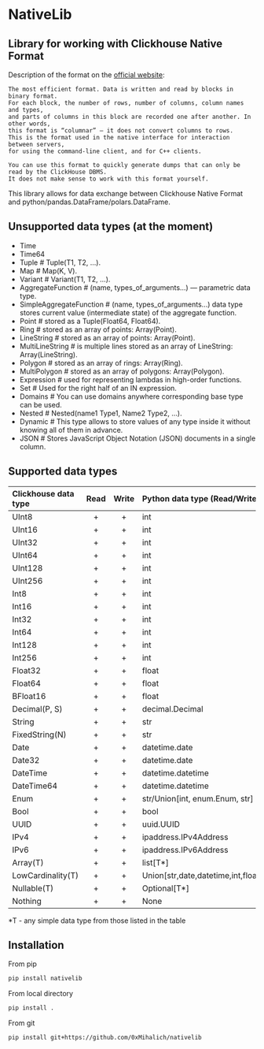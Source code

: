 # NativeLib

## Library for working with Clickhouse Native Format

Description of the format on the [official website](https://clickhouse.com/docs/en/interfaces/formats#native):

```quote
The most efficient format. Data is written and read by blocks in binary format.
For each block, the number of rows, number of columns, column names and types,
and parts of columns in this block are recorded one after another. In other words,
this format is “columnar” – it does not convert columns to rows.
This is the format used in the native interface for interaction between servers,
for using the command-line client, and for C++ clients.

You can use this format to quickly generate dumps that can only be read by the ClickHouse DBMS.
It does not make sense to work with this format yourself.
```

This library allows for data exchange between Clickhouse Native Format
and python/pandas.DataFrame/polars.DataFrame.

## Unsupported data types (at the moment)

* Time
* Time64
* Tuple # Tuple(T1, T2, ...).
* Map # Map(K, V).
* Variant # Variant(T1, T2, ...).
* AggregateFunction # (name, types_of_arguments...) — parametric data type.
* SimpleAggregateFunction # (name, types_of_arguments...) data type stores current value (intermediate state) of the aggregate function.
* Point # stored as a Tuple(Float64, Float64).
* Ring # stored as an array of points: Array(Point).
* LineString # stored as an array of points: Array(Point).
* MultiLineString # is multiple lines stored as an array of LineString: Array(LineString).
* Polygon # stored as an array of rings: Array(Ring).
* MultiPolygon # stored as an array of polygons: Array(Polygon).
* Expression # used for representing lambdas in high-order functions.
* Set # Used for the right half of an IN expression.
* Domains # You can use domains anywhere corresponding base type can be used.
* Nested # Nested(name1 Type1, Name2 Type2, ...).
* Dynamic # This type allows to store values of any type inside it without knowing all of them in advance.
* JSON # Stores JavaScript Object Notation (JSON) documents in a single column.

## Supported data types

| Clickhouse data type  | Read   | Write  | Python data type (Read/Write)      |
|:----------------------|:------:|:------:|:-----------------------------------|
| UInt8                 | +      | +      | int                                |
| UInt16                | +      | +      | int                                |
| UInt32                | +      | +      | int                                |
| UInt64                | +      | +      | int                                |
| UInt128               | +      | +      | int                                |
| UInt256               | +      | +      | int                                |
| Int8                  | +      | +      | int                                |
| Int16                 | +      | +      | int                                |
| Int32                 | +      | +      | int                                |
| Int64                 | +      | +      | int                                |
| Int128                | +      | +      | int                                |
| Int256                | +      | +      | int                                |
| Float32               | +      | +      | float                              |
| Float64               | +      | +      | float                              |
| BFloat16              | +      | +      | float                              |
| Decimal(P, S)         | +      | +      | decimal.Decimal                    |
| String                | +      | +      | str                                |
| FixedString(N)        | +      | +      | str                                |
| Date                  | +      | +      | datetime.date                      |
| Date32                | +      | +      | datetime.date                      |
| DateTime              | +      | +      | datetime.datetime                  |
| DateTime64            | +      | +      | datetime.datetime                  |
| Enum                  | +      | +      | str/Union[int, enum.Enum, str]     |
| Bool                  | +      | +      | bool                               |
| UUID                  | +      | +      | uuid.UUID                          |
| IPv4                  | +      | +      | ipaddress.IPv4Address              |
| IPv6                  | +      | +      | ipaddress.IPv6Address              |
| Array(T)              | +      | +      | list[T*]                           |
| LowCardinality(T)     | +      | +      | Union[str,date,datetime,int,float] |
| Nullable(T)           | +      | +      | Optional[T*]                       |
| Nothing               | +      | +      | None                               |

*T - any simple data type from those listed in the table

## Installation

From pip

```bash
pip install nativelib
```

From local directory

```bash
pip install .
```

From git

```bash
pip install git+https://github.com/0xMihalich/nativelib
```
